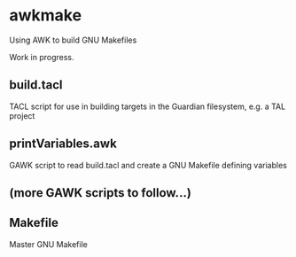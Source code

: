 # awkmake

Using AWK to build GNU Makefiles

Work in progress.

## build.tacl
TACL script for use in building targets in the Guardian filesystem, e.g. a TAL project

## printVariables.awk
GAWK script to read build.tacl and create a GNU Makefile defining variables

## (more GAWK scripts to follow...)

## Makefile
Master GNU Makefile
